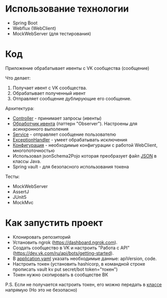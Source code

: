 # Использование технологии

* Spring Boot
* Webflux (WebClient)
* MockWebServer (для тестирования)

# Код
Приложение обрабатывает ивенты с VK сообщества (сообщение)

Что делает: 
1. Получает ивент с VK сообщества. 
2. Обрабатывает полученный ивент
3. Отправляет сообщение дублирующие его сообщение.

Архитектура:
* [Controller](src/main/java/org/example/botvk/controller/BotVkController.java) - принимает запросы (ивенты)
* [Обработчик ивента](src/main/java/org/example/botvk/event/Vk) (паттерн "Observer"). Настроены для асинхронного выполения 
* [Service](src/main/java/org/example/botvk/service/impl/BotVkServiceImpl.java) - отправляет сообщение пользователю
* [ExceptionHandler](src/main/java/org/example/botvk/exception) - умеет обрабатывать исключения
* [Конфигурация](src/main/java/org/example/botvk/config) - необходимые конфигурации с работой WebClient, многопоточностью
* Использовал jsonSchema2Pojo которая преобразует файл [JSON](src/main/resources/json-schema/VkRequest.json) в классы Java.
* Spring vault - для безопасного использования токена

Тесты:
- MockWebServer
- AssertJ
- JUnit5
- MockMvc
# Как запустить проект

* Клонировать репозиторий
* Установить ngrok (https://dashboard.ngrok.com).
* Создать сообщество в VK и настроить "Работа с API" (https://dev.vk.com/ru/api/bots/getting-started).
* В [application.yaml](src/main/resources/application.yaml) указать необходимые данные: apiVersion, code.
* Настроить токен (установить hashicorp, в командной строке прописать vault kv put secret/bot token="токен")
* Токен нужно скопировать в сообществе ВК

P.S. Если не получается настроить токен, его можно передать в [классе](src/main/java/org/example/botvk/config/WebClientConfig.java) напрямую (Но это не безопасно)